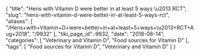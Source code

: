 {
    "title": "Hens with Vitamin D were better in at least 5 ways \u2013 RCT",
    "slug": "hens-with-vitamin-d-were-better-in-at-least-5-ways-rct",
    "aliases": [
        "/Hens+with+Vitamin+D+were+better+in+at+least+5+ways+\u2013+RCT+Aug+2018",
        "/9932"
    ],
    "tiki_page_id": 9932,
    "date": "2018-08-14",
    "categories": [
        "Veterinary and Vitamin D",
        "Food sources for Vitamin D"
    ],
    "tags": [
        "Food sources for Vitamin D",
        "Veterinary and Vitamin D"
    ]
}